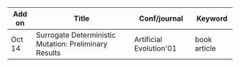 | Add on | Title                                                 | Conf/journal            | Keyword      |
|--------|--------------------------------------------------|-------------------------|--------------|
| Oct 14 | Surrogate Deterministic Mutation: Preliminary Results | Artificial Evolution'01 | book article |
